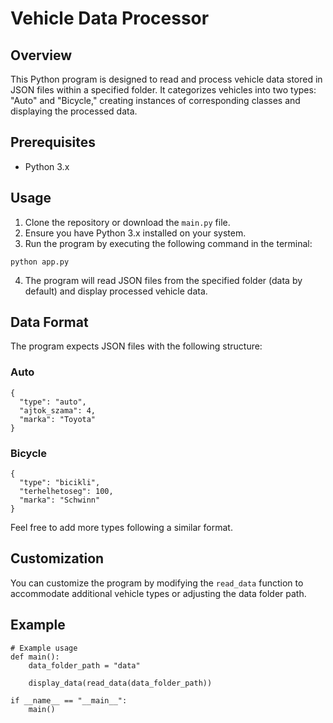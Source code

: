 # Vehicle Data Processor

## Overview

This Python program is designed to read and process vehicle data stored in JSON files within a specified folder. It categorizes vehicles into two types: "Auto" and "Bicycle," creating instances of corresponding classes and displaying the processed data.

## Prerequisites

- Python 3.x

## Usage

1. Clone the repository or download the `main.py` file.
2. Ensure you have Python 3.x installed on your system.
3. Run the program by executing the following command in the terminal:

```
python app.py
```
4. The program will read JSON files from the specified folder (data by default) and display processed vehicle data.

## Data Format
The program expects JSON files with the following structure:

### Auto
```
{
  "type": "auto",
  "ajtok_szama": 4,
  "marka": "Toyota"
}
```
### Bicycle
```
{
  "type": "bicikli",
  "terhelhetoseg": 100,
  "marka": "Schwinn"
}
```
Feel free to add more types following a similar format.

## Customization
You can customize the program by modifying the `read_data` function to accommodate additional vehicle types or adjusting the data folder path.

## Example
```
# Example usage
def main():
    data_folder_path = "data"

    display_data(read_data(data_folder_path))

if __name__ == "__main__":
    main()
```

